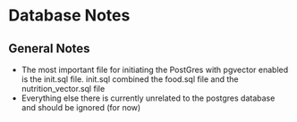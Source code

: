 # Database Notes

## General Notes
- The most important file for initiating the PostGres with pgvector enabled is the init.sql file. init.sql combined the food.sql file and the nutrition_vector.sql file
- Everything else there is currently unrelated to the postgres database and should be ignored (for now)
